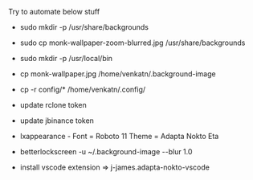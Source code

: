 
Try to automate below stuff
* sudo mkdir -p /usr/share/backgrounds
* sudo cp monk-wallpaper-zoom-blurred.jpg /usr/share/backgrounds
* sudo mkdir -p /usr/local/bin
* cp monk-wallpaper.jpg /home/venkatn/.background-image
* cp -r config/* /home/venkatn/.config/
* update rclone token
* update jbinance token

* lxappearance - 
     Font = Roboto 11
     Theme = Adapta Nokto Eta
* betterlockscreen -u ~/.background-image --blur 1.0
* install vscode extension => j-james.adapta-nokto-vscode